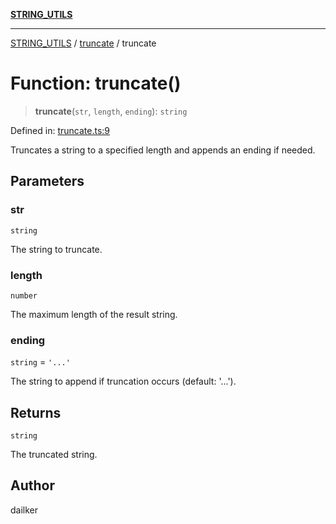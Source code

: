 [**STRING_UTILS**](../../README.md)

***

[STRING_UTILS](../../README.md) / [truncate](../README.md) / truncate

# Function: truncate()

> **truncate**(`str`, `length`, `ending`): `string`

Defined in: [truncate.ts:9](https://github.com/dailker/everyutil/blob/41b2b91e0d43fdbbea18f7ea0bcf4029dd413f41/src/string/truncate.ts#L9)

Truncates a string to a specified length and appends an ending if needed.

## Parameters

### str

`string`

The string to truncate.

### length

`number`

The maximum length of the result string.

### ending

`string` = `'...'`

The string to append if truncation occurs (default: '...').

## Returns

`string`

The truncated string.

## Author

dailker

